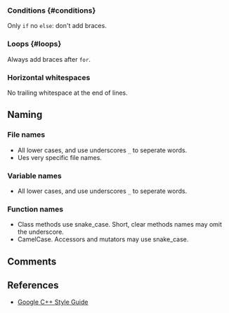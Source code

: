 

### Conditions {#conditions}

Only `if` no `else`: don't add braces.

### Loops {#loops}

Always add braces after `for`.

### Horizontal whitespaces

No trailing whitespace at the end of lines.

## Naming

### File names

- All lower cases, and use underscores `_` to seperate words.
- Ues very specific file names. 

### Variable names

- All lower cases, and use underscores `_` to seperate words.

### Function names

- Class methods use snake_case. Short, clear methods names may omit the underscore.
- CamelCase. Accessors and mutators may use snake_case.

## Comments



## References

- [Google C++ Style Guide](https://google.github.io/styleguide/cppguide.html#File_Names)
